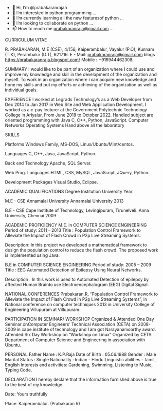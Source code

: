 - 👋 Hi, I’m @prabakaranrajaa
- 👀 I’m interested in python programming ...
- 🌱 I’m currently learning all the new featuresof python ...
- 💞️ I’m looking to collaborate on python ...
- 📫 How to reach me prabakaranraja@gmail.com ...

<!---
prabakaranrajaa/prabakaranrajaa is a ✨ special ✨ repository because its `README.md` (this file) appears on your GitHub profile.
You can click the Preview link to take a look at your changes.
--->
 CURRICULUM VITAE

R. PRABAKARAN, M.E (CSE),
4/156, Kaiperambalur,
Vayalur (P.O), Kunnam (T.K),
Perambalur (D.T), 621716.
E - Mail: prabakaranraja@gmail.com
blogs https://prabakaranraja.blogspot.com/
Mobile : +919944462308.

SUMMARY 
I would like to be part of an organization where I could use and improve my knowledge and skill in the development of the organization and myself. To work in an organization where i can acquire new knowledge and hone my skills and put my efforts or achieving of the organization as well as individual goals.

EXPERIENCE
I worked at Legrads Technology’s as a Web Developer from Dec 2014 to Jan 2017 in Web Site and Web Application Development.
I worked as a c-pay lecturer at the Government Polytechnic Technology College in Ariyalur, From June 2018 to October 2022.
Handled subject are
oriented programming with Java
C, C++, Python, JavaScript.
Computer Networks
Operating Systems
Hand above all the laboratory 

SKILLS

Platforms              Windows Family, MS-DOS, Linux/Ubuntu/Mint/centos.

Languages             C, C++, Java, JavaScript, Python.

Back end Technology   Apache, SQL Server.

Web Prog. Languages   HTML, CSS, MySQL, JavaScript, JQuery, Python.

Development Packages  Visual Studio, Eclipse.

ACADEMIC QUALIFICATIONS
Degree        Institution                                                University                   Year

M.E - CSE     Annamalai University                                       Annamalai University         2013

B.E - CSE     Cape Institute of Technology, Levingipuram, Tirunelveli.   Anna University, Chennai     2009

ACADEMIC PROFICIENCY
M.E. in COMPUTER SCIENCE ENGINEERING 
Period of study: 2011 – 2013
Title    : Population Control Framework to Alleviate the Impact of Flash Crowd in P2p Live Streaming Systems.

Description: In this project we developed a mathematical framework to design the population control to reduce the flash crowd. The proposed 
work is implemented using Java.

B.E in COMPUTER SCIENCE ENGINEERING
Period of study: 2005 – 2009
Title        : EEG Automated Detection of Epilepsy Using Neural Networks.

Description    : In this work is used to Automated Detection of epilepsy by affected Human Brainto use Electroencephalogram (EEG) Digital Signal.

NATIONAL CONFERENCES
Prabakaran.R, “Population Control Framework to Alleviate the Impact of Flash Crowd in P2p Live Streaming Systems”, in National conference on 
computer techniques 2013 in University College of Engineering Villupuram at Villupuram.

PARTICIPATION IN SEMINAR/ WORKSHOP
Organized & Attended One Day Seminar onComputer Engineers’ Technical Association (CETA) on 2008-2009 in cape institute of technology and I am got Narayanamoorthy award.
Attended Six Day Workshop on “Workshop on Linux” Organized by CETA Department of Computer Science and Engineering in association with Ubuntu.

PERSONAL
Father Name             : K.P.Raja
Date of Birth           : 05.06.1988
Gender                  : Male
Marital Status          : Single
Nationality             : Indian - Hindu
Linguistic abilities    : Tamil, English
Interests and activities: Gardening, Swimming, Listening to Music, Typing Code.

DECLARATION
I hereby declare that the information furnished above is true to the best of my knowledge

Date:                                                     Yours truthfully

Place: Kaiperambalur.                                       (Prabakaran.R)
